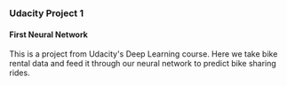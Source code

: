 ### Udacity Project 1
#### First Neural Network

This is a project from Udacity's Deep Learning course. Here we take bike rental data and feed it through our neural network to predict bike sharing rides.
